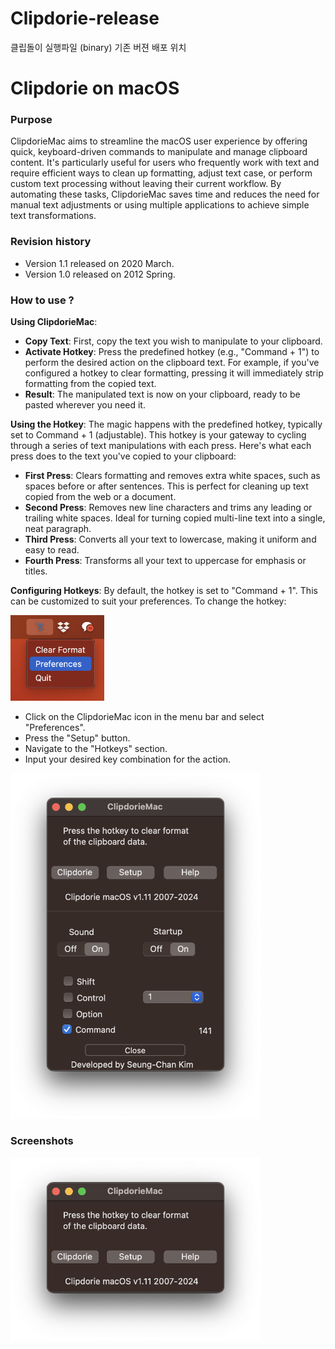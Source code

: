 # Clipdorie-release
클립돌이 실행파일 (binary) 기존 버젼 배포 위치


# Clipdorie on macOS
### Purpose
ClipdorieMac aims to streamline the macOS user experience by offering quick, keyboard-driven commands to manipulate and manage clipboard content. It's particularly useful for users who frequently work with text and require efficient ways to clean up formatting, adjust text case, or perform custom text processing without leaving their current workflow. By automating these tasks, ClipdorieMac saves time and reduces the need for manual text adjustments or using multiple applications to achieve simple text transformations.

### Revision history ###
* Version 1.1 released on 2020 March.
* Version 1.0 released on 2012 Spring.

### How to use ? ###

**Using ClipdorieMac**:
   - **Copy Text**: First, copy the text you wish to manipulate to your clipboard.
   - **Activate Hotkey**: Press the predefined hotkey (e.g., "Command + 1") to perform the desired action on the clipboard text. For example, if you've configured a hotkey to clear formatting, pressing it will immediately strip formatting from the copied text.
   - **Result**: The manipulated text is now on your clipboard, ready to be pasted wherever you need it.

**Using the Hotkey**: The magic happens with the predefined hotkey, typically set to Command + 1 (adjustable). This hotkey is your gateway to cycling through a series of text manipulations with each press. Here's what each press does to the text you've copied to your clipboard:

   - **First Press**: Clears formatting and removes extra white spaces, such as spaces before or after sentences. This is perfect for cleaning up text copied from the web or a document.
   - **Second Press**: Removes new line characters and trims any leading or trailing white spaces. Ideal for turning copied multi-line text into a single, neat paragraph.
   - **Third Press**: Converts all your text to lowercase, making it uniform and easy to read.
   - **Fourth Press**: Transforms all your text to uppercase for emphasis or titles.


**Configuring Hotkeys**: By default, the hotkey is set to "Command + 1". This can be customized to suit your preferences. To change the hotkey:

<img src='images/tray_menu.png' width='150px' />

   - Click on the ClipdorieMac icon in the menu bar and select "Preferences".
   - Press the "Setup" button.
   - Navigate to the "Hotkeys" section.
   - Input your desired key combination for the action.

<img src='images/Screenshot04.png' width='400px'/>

### Screenshots ###
<img src='images/Screenshot05.png' width='400px'/> 
